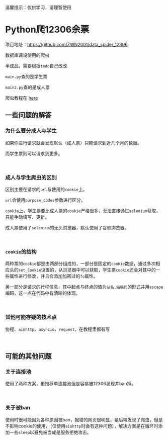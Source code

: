 
温馨提示：仅供学习，请理智使用

# Python爬12306余票

项目地址：https://github.com/ZWN2001/data_spider_12306

数据库课设使用的爬虫

半成品，需要根据`todo`自己改改

`main.py`查的是学生票

`main2.py`查的是成人票

爬虫教程在 [here](https://zwn-2001-github-io.vercel.app/2022/07/05/Python%E7%88%AC%E8%99%AB%E4%BB%8E%E5%85%A5%E9%97%A8%E5%88%B0%E5%B0%8F%E9%BB%91%E5%B1%8B/)

## 一些问题的解答

### 为什么要分成人与学生

如果你进行请求就会发现默认（成人票）只能请求到近几个月的数据。

而学生票则可以请求到更多。

&nbsp;

### 成人与学生爬虫的区别

区别主要在请求的`url`与使用的`cookie`上。

`url`会使用`purpose_codes`参数进行区分。

`cookie`上，学生票要比成人票的`cookie`严格很多，无法直接通过`selenium`获取，只能手动填写、更新。

成人票使用了`selenium`的无头浏览器，默认使用了谷歌浏览器。

&nbsp;

### `cookie`的结构

两种票的`cookie`都是由两部分组成的，一部分是固定的`cookie`数据，通过多次相应头的`set_Cookie`设置的，从浏览器中可以获取，学生票`cookie`还会对其中的一些属性进行修改，并且会添加加密过的`fo`属性。

另一部分是请求的行程信息，其中起点与终点的值为`站名,站编码`的形式并用`escape`编码，这一点在代码中有清晰的体现。

&nbsp;

### 其他可能存疑的技术点

协程、`aiohttp`、`asyncio`、`request`，在教程里都有写

&nbsp;

## 可能的其他问题

### 关于连接池

使用了两种方案，更推荐单连接池但是容易被12306发现并ban掉。

&nbsp;

### 关于被ban

使用时很可能因为各种原因被ban，报错的网页很明显，是后端发现了爬虫，但是不影响cookie的使用，（仅使用`aiohttp`时会有这种问题），解决方案是在循环时添加一些`sleep`以避免被当成是服务拒绝攻击。

